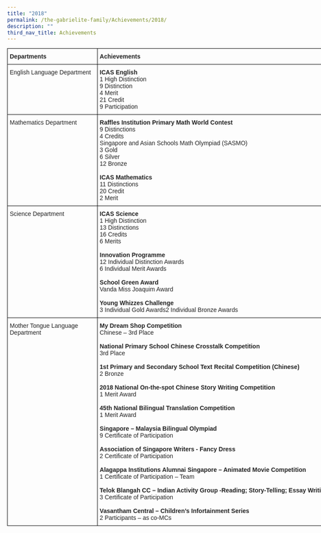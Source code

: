 ```yaml
---
title: "2018"
permalink: /the-gabrielite-family/Achievements/2018/
description: ""
third_nav_title: Achievements
---
```

<style type="text/css">
.tg  {border-collapse:collapse;border-spacing:0;margin:0px auto;}
.tg td{border-color:black;border-style:solid;border-width:1px;font-family:Arial, sans-serif;font-size:14px;
  overflow:hidden;padding:10px 5px;word-break:normal;}
.tg th{border-color:black;border-style:solid;border-width:1px;font-family:Arial, sans-serif;font-size:14px;
  font-weight:normal;overflow:hidden;padding:10px 5px;word-break:normal;}
.tg .tg-v41i{color:#222;font-weight:bold;text-align:left;vertical-align:top}
.tg .tg-brl1{color:#222;text-align:left;vertical-align:top}
</style>
<table class="tg" style="undefined;table-layout: fixed; width: 810px">
<colgroup>
<col style="width: 210px">
<col style="width: 600px">
</colgroup>
<tbody>
  <tr>
    <td class="tg-v41i"><span style="font-weight:700;color:#222">Departments</span></td>
    <td class="tg-v41i"><span style="font-weight:700;color:#222">Achievements</span></td>
  </tr>
  <tr>
    <td class="tg-brl1"><span style="color:#222">English Language Department</span></td>
    <td class="tg-brl1"><span style="font-weight:bold">ICAS English</span><br>1 High Distinction<br>9 Distinction<br>4 Merit<br>21 Credit<br>9 Participation</td>
  </tr>
  <tr>
    <td class="tg-brl1"><span style="color:#222">Mathematics Department</span></td>
    <td class="tg-brl1"><span style="font-weight:bold;color:#222">Raffles Institution Primary Math World Contest </span><br>9 Distinctions<br>4 Credits    <br><span style="color:#222;background-color:#FFF">Singapore and Asian Schools Math Olympiad (SASMO)</span><br>3 Gold <br>6 Silver<br>12 Bronze<br><span style="color:#222"> </span><br><span style="font-weight:bold;color:#222">ICAS Mathematics</span><br>11 Distinctions<br>20 Credit<br>2 Merit</td>
  </tr>
  <tr>
    <td class="tg-brl1"><span style="color:#222">Science Department </span></td>
    <td class="tg-brl1"><span style="font-weight:bold;color:#222">ICAS Science</span><br>1 High Distinction<br>13 Distinctions<br>16 Credits<br>6 Merits<br><br><span style="font-weight:bold;color:#222">Innovation Programme</span><br>12 Individual Distinction Awards<br>6 Individual Merit Awards<br><br><span style="font-weight:bold;color:#222">School Green Award</span><br>Vanda Miss Joaquim Award<br><br><span style="font-weight:bold;color:#222">Young Whizzes Challenge</span><br>3 Individual Gold Awards2 Individual Bronze Awards</td>
  </tr>
  <tr>
    <td class="tg-brl1"><span style="color:#222">Mother Tongue Language </span><br><span style="color:#222">Department </span></td>
    <td class="tg-brl1"><span style="font-weight:bold;color:#222">My Dream Shop Competition</span><br>Chinese – 3rd Place<br><br><span style="font-weight:bold;color:#222">National Primary School Chinese Crosstalk Competition </span><br>3rd Place<br><br><span style="font-weight:bold;color:#222">1st Primary and Secondary School Text Recital Competition (Chinese)</span><br>2 Bronze<br><br><span style="font-weight:bold;color:#222">2018 National On-the-spot Chinese Story Writing Competition</span><br>1 Merit Award <br><br><span style="font-weight:bold;color:#222">45th National Bilingual Translation Competition</span><br>1 Merit Award <br><br><span style="font-weight:bold;color:#222">Singapore – Malaysia Bilingual Olympiad</span><br>9 Certificate of Participation<br><br><span style="font-weight:bold;color:#222">Association of Singapore Writers - Fancy Dress</span><br>2 Certificate of Participation<br><br><span style="font-weight:bold;color:#222">Alagappa Institutions Alumnai Singapore – Animated Movie Competition</span><br>1 Certificate of Participation – Team<br><br><span style="font-weight:bold">Telok Blangah CC – Indian Activity Group -Reading; Story-Telling; Essay Writing</span><br>3 Certificate of Participation<br><br><span style="font-weight:bold;color:#222">Vasantham Central – Children’s Infortainment Series</span><br>2 Participants – as co-MCs</td>
  </tr>
</tbody>
</table>